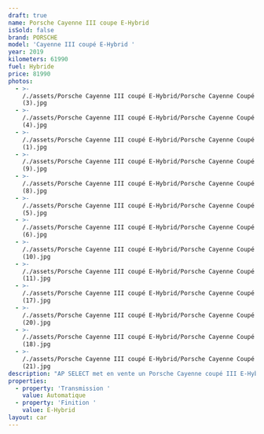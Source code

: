 ```yaml
---
draft: true
name: Porsche Cayenne III coupe E-Hybrid
isSold: false
brand: PORSCHE
model: 'Cayenne III coupé E-Hybrid '
year: 2019
kilometers: 61990
fuel: Hybride
price: 81990
photos:
  - >-
    /./assets/Porsche Cayenne III coupé E-Hybrid/Porsche Cayenne Coupé e-hybride
    (3).jpg
  - >-
    /./assets/Porsche Cayenne III coupé E-Hybrid/Porsche Cayenne Coupé e-hybride
    (4).jpg
  - >-
    /./assets/Porsche Cayenne III coupé E-Hybrid/Porsche Cayenne Coupé e-hybride
    (1).jpg
  - >-
    /./assets/Porsche Cayenne III coupé E-Hybrid/Porsche Cayenne Coupé e-hybride
    (9).jpg
  - >-
    /./assets/Porsche Cayenne III coupé E-Hybrid/Porsche Cayenne Coupé e-hybride
    (8).jpg
  - >-
    /./assets/Porsche Cayenne III coupé E-Hybrid/Porsche Cayenne Coupé e-hybride
    (5).jpg
  - >-
    /./assets/Porsche Cayenne III coupé E-Hybrid/Porsche Cayenne Coupé e-hybride
    (6).jpg
  - >-
    /./assets/Porsche Cayenne III coupé E-Hybrid/Porsche Cayenne Coupé e-hybride
    (10).jpg
  - >-
    /./assets/Porsche Cayenne III coupé E-Hybrid/Porsche Cayenne Coupé e-hybride
    (11).jpg
  - >-
    /./assets/Porsche Cayenne III coupé E-Hybrid/Porsche Cayenne Coupé e-hybride
    (17).jpg
  - >-
    /./assets/Porsche Cayenne III coupé E-Hybrid/Porsche Cayenne Coupé e-hybride
    (20).jpg
  - >-
    /./assets/Porsche Cayenne III coupé E-Hybrid/Porsche Cayenne Coupé e-hybride
    (18).jpg
  - >-
    /./assets/Porsche Cayenne III coupé E-Hybrid/Porsche Cayenne Coupé e-hybride
    (21).jpg
description: "AP SELECT met en vente un Porsche Cayenne coupé III E-Hybrid 3.0 V6 462ch PDK.\n\nModèle du 12/2019 avec 61990km.\n\nCouleur Schwartz métallic, intérieur cuir entendu noir avec surpiqûres noir et pack intérieur piano laqué.\n\nOrigine France \U0001F1EB\U0001F1F7, première main Porsche Lyon.\n\nVendu avec une garantie 12 mois.\n\nLe véhicule est en parfait état avec carnet complet et historique suivi Porsche.\n\nÉquipements et options :\n- Boîte Tiptronic 8\n- Toit panoramique\n- Pack intérieur piano laqué\n- Roues arrières directrices\n- Phares PDLS +\n- Freinage étriers vert hybrid\n- Pack Chrono\n- Sièges Sport électriques 18 positions\n- Jantes turbo 22’’\n- Keyless ouverture et démarrage sans clés\n- Intérieur Cuir entendu / surpiqûres noir\n- Sono BOSE\n- Sièges chauffants et ventilés à mémoire\n- Volant Sport multifonctions\n- Régulateur de vitesse\n- Caméra de recul 360\n\nDisponible et visible sur RDV pour acheteur sérieux.\n\nPossibilité d'une garantie 3, 6 ou 12 mois en supplément.\n\nRéalisation des démarches d'immatriculation.\n\nAP SELECT c'est des solutions de courtage et conciergerie sur mesure pour profiter librement de sa passion et de son patrimoine.\n\nPrenez le volant, AP SELECT s'occupe du reste."
properties:
  - property: 'Transmission '
    value: Automatique
  - property: 'Finition '
    value: E-Hybrid
layout: car
---
```


